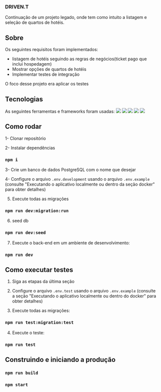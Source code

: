 ### DRIVEN.T 
Continuação de um projeto legado, onde tem como intuito a listagem e seleção de quartos de hotéis.

## Sobre
Os seguintes requisitos foram implementados:
- listagem de hotéis seguindo as regras de negócios(ticket pago que inclui hospedagem)
- Mostrar opções de quartos de hotéis
- Implementar testes de integração

O foco desse projeto era aplicar os testes

## Tecnologias
As seguintes ferramentas e frameworks foram usadas:
<img src="https://img.shields.io/badge/Node%20js-339933?style=for-the-badge&logo=nodedotjs&logoColor=white"/> <img src="https://img.shields.io/badge/Jest-C21325?style=for-the-badge&logo=jest&logoColor=white"/> <img src="https://img.shields.io/badge/Express%20js-000000?style=for-the-badge&logo=express&logoColor=white"/> <img src="https://img.shields.io/badge/TypeScript-007ACC?style=for-the-badge&logo=typescript&logoColor=white"/>
<img src="https://img.shields.io/badge/Prisma-3982CE?style=for-the-badge&logo=Prisma&logoColor=white"/>

## Como rodar 
1- Clonar repositório

2- Instalar dependências
### `npm i`

3- Crie um banco de dados PostgreSQL com o nome que desejar

4- Configure o arquivo `.env.development` usando o arquivo `.env.example` (consulte "Executando o aplicativo localmente ou dentro da seção docker" para obter detalhes)

5. Execute todas as migrações

### `npm run dev:migration:run`


6. seed db
 
### `npm run dev:seed`


7. Execute o back-end em um ambiente de desenvolvimento:

### `npm run dev`


## Como executar testes

1. Siga as etapas da última seção
   
3. Configure o arquivo `.env.test` usando o arquivo `.env.example` (consulte a seção "Executando o aplicativo localmente ou dentro do docker" para obter detalhes)
   
5. Execute todas as migrações:


### `npm run test:migration:test`


4. Execute o teste:


### `npm run test`


## Construindo e iniciando a produção


### `npm run build`
### `npm start`



